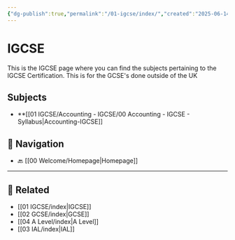 ```yaml
---
{"dg-publish":true,"permalink":"/01-igcse/index/","created":"2025-06-14T07:59:02.610+03:00","updated":"2025-06-16T08:19:32.289+03:00"}
---
```


# IGCSE 

This is the IGCSE page where you can find the subjects pertaining to the IGCSE Certification. This is for the GCSE's done outside of the UK

## Subjects

- **[[01 IGCSE/Accounting - IGCSE/00 Accounting - IGCSE - Syllabus\|Accounting-IGCSE]]


## 🧭 Navigation

- 🔙 [[00 Welcome/Homepage\|Homepage]]

---

## 🔗 Related

- [[01 IGCSE/index\|IGCSE]]
- [[02 GCSE/index\|GCSE]]
- [[04 A Level/index\|A Level]]
- [[03 IAL/index\|IAL]]
